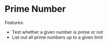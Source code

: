 Prime Number
============

Features:
- Test whether a given number is prime or not
- List out all prime numbers up to a given limit
